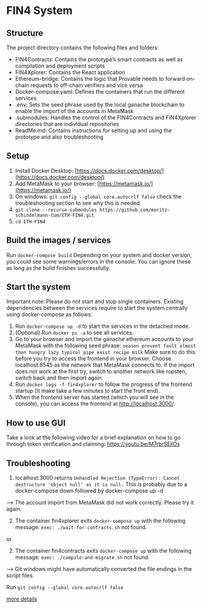 # FIN4 System

## Structure

The project directory contains the following files and folders:
-	FIN4Contracts: Contains the prototype’s smart contracts as well as compilation and deployment scripts
-	FIN4Xplorer: Contains the React application
-	Ethereum-bridge: Contains the logic that Provable needs to forward on-chain requests to off-chain verifiers and vice versa
-	Docker-compose.yaml: Defines the containers that run the different services
-	.env: Sets the seed phrase used by the local ganache blockchain to enable the import of the accounts in MetaMask
-	.submodules: Handles the control of the FIN4Contracts and FIN4Xplorer directories that are individual repositories
-	ReadMe.md: Contains instructions for setting up and using the prototype and also troubleshooting


## Setup

1. Install Docker Desktop: [https://docs.docker.com/desktop/](https://docs.docker.com/desktop/)
2. Add MetaMask to your browser: [https://metamask.io/](https://metamask.io/)
3. On windows: `git config --global core.autocrlf false` check the troubleshooting section to see why this is needed.
4. `git clone --recurse-submodules https://github.com/moritz-schindelmann-tum/ETH-FIN4.git`
5. `cd ETH-FIN4`

## Build the images / services

Run `docker-compose build`
Depending on your system and docker version, you could see some warnings/errors in the console. You can ignore these as long as the build finishes successfully.

## Start the system
Important note: Please do not start and stop single containers. Existing dependencies between the services require to start the system centrally using docker-compose as follows:
1. Run `docker-compose up -d` to start the services in the detached mode.
2. (Optional) Run `docker ps -a` to see all services.
3. Go to your browser and import the ganache ethereum accounts to your MetaMask with the following seed phrase: 
`season prevent fault almost then hungry lazy typical pipe exist recipe milk` 
Make sure to do this before you try to access the frontend in your browser. 
Choose localhost:8545 as the network that MetaMask connects to. If the import does not work at the first try, switch to another network like ropsten, switch back and then import again.
4. Run `docker logs -f fin4xplorer` to follow the progress of the frontend startup (It make take a few minutes to start the front end). 
5. When the frontend server has started (which you will see in the console), you can access the frontend at [http://localhost:3000/](http://localhost:3000/).

## How to use GUI
Take a look at the following video for a brief explanation on how to go through token verification and claiming:
https://youtu.be/M7rbrSEilOs

## Troubleshooting

1. localhost:3000 returns `Unhandled Rejection (TypeError): Cannot destructure 'object null' as it is null.` This is probably due to a docker-compose down followed by docker-compose up -d 

  --> The account import from MetaMask did not work correctly. Please try it again.

2. The container fin4xplorer exits `docker-compose up` with the following message: `exec: ./wait-for-contracts.sh` not found.

or 

2. The container fin4contracts exits `docker-compose up` with the following message: `exec: ./compile-and-migrate.sh` not found.

--> Git windows might have automatically converted the file endings in the script files. 

Run `git config --global core.autocrlf false`

[more details](https://stackoverflow.com/questions/29045140/env-bash-r-no-such-file-or-directory)
